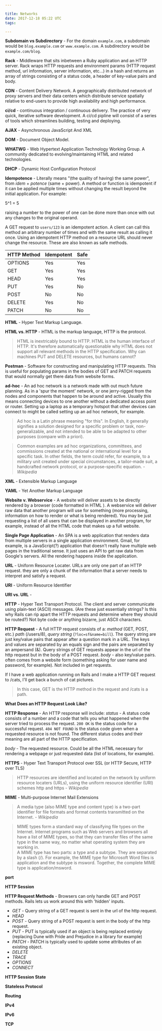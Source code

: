 ```yaml
---

title: Networks
date: 2017-12-18 05:22 UTC
tags: 

---
```


**Subdomain vs Subdirectory** - For the domain `example.com`, a subdomain would be `blog.example.com` or `www.example.com`. A subdirectory would be `example.com/blog`.


**Rack** - Middleware that sits inbetween a Ruby application and an HTTP server. Rack wraps HTTP requests and environment params (HTTP request method, url information, server information, etc...) in a hash and returns an array of strings consisting of a status code, a header of key-value pairs and body.


**CDN** - Content Delivery Network. A geographically distributed network of proxy servers and their data centers which distribute service
spatially relative to end-users to provide high availability and high performance.


**ci/cd** - continuous integration / continuous delivery. The practice of very quick, iterative software development. A ci/cd pipline will consist of a series of tools which streamlines building, testing and deploying.  


**AJAX** - Asynchronous JavaScript And XML


**DOM** - Document Object Model.


**WHATWG** - Web Hypertext Application Technology Working Group. A community dedicated to evolving/maintaining HTML and related technologies.


**DHCP** - Dynamic Host Configuration Protocol


**Idempotence** - Literally means "(the quality of having) the same power", from *idem* + *potence* (same + power). A method or function is idempotent if it can be applied multiple times without changing the result beyond the initial application. For example:

  5^1 = 5

  raising a number to the power of one can be done more than once with out any changes to the original operand.

  A GET request to `users/123` is an idempotent action. A client can call this method an arbitrary number of times and with the same result as calling it once. Using an idempotent HTTP method on a resource URL should never change the resource. These are also known as safe methods.

 HTTP Method | Idempotent | Safe
|:-----------|:----------|:-------|
| OPTIONS     | Yes        | Yes     |
| GET         | Yes        | Yes     |
| HEAD        | Yes        | Yes     |
| PUT         | Yes        | No      |
| POST        | No         | No      |
| DELETE      | Yes        | No      |
| PATCH       | No         | No      |


**HTML** - Hyper Text Markup Language.


**HTML vs. HTTP** - HTML is the markup language, HTTP is the protocol.
  > HTML is inextricably bound to HTTP. HTML is the human interface of HTTP. It's therefore automatically questionable why HTML does not support all relevant methods in the HTTP specification. Why can machines PUT and DELETE resources, but humans cannot?


**Postman** - Software for constructing and manipulating HTTP requests. This is useful for populating params in the bodies of GET and PATCH requests that would normally get there data from website forms.


**ad-hoc** - An ad hoc network is a network made with out much future planning. As in a 'spur the moment' network, or one jerry-rigged from the nodes and components that happen to be around and active. Usually this means connecting devices to one another without a dedicated access point or router. Setting up a laptop as a temporary hotspot that other devices can connect to might be called setting up an ad hoc network, for example.

  > Ad hoc is a Latin phrase meaning "for this". In English, it generally signifies a solution designed for a specific problem or task, non-generalizable, and not intended to be able to be adapted to other purposes (compare with a priori).

  > Common examples are ad hoc organizations, committees, and commissions created at the national or international level for a specific task. In other fields, the term could refer, for example, to a military unit created under special circumstances, a tailor-made suit, a handcrafted network protocol, or a purpose-specific equation. - *Wikipedia*


**XML** - Extensible Markup Language


**YAML** - Yet Another Markup Language


**Website v. Webservice** - A website will deliver assets to be directly rendered by a browser (code formatted in HTML ). A webservice will deliver raw data that another program will use for something (more processing, information on how to render or what is being rendered). You may be just requesting a list of all users that can be displayed in another program, for example, instead of all the HTML code that makes up a full website.


**Single Page Application** - An SPA is a web application that renders data from multiple servers in a single application environment. Gmail, for example, is a JavaScript(?) application that doesn't really have multiple web pages in the traditional sense. It just uses an API to get raw data from Google's servers. All the rendering happens inside the application.


**URL** - Uniform Resource Locater. URLs are only one part of an HTTP request. they are only a chunk of the information that a server needs to interpret and satisfy a request.


**URI** - Uniform Resource Identifier


**URI vs. URL** -


**HTTP** - Hyper Text Transport Protocol. The client and server communicate using plain-text (ASCII) messages. (Are these just essentially strings? Is this why Rails can rip apart the HTTP requests and determine where they should be routed?) Not byte code or anything bizarre, just ASCII characters.


**HTTP Request** - A full HTTP request consists of a:
  *method* (GET, POST, etc.)
  *path* (/users/8),
  *query string* (`?loc=sf&name=bill`). The query string are just key/value pairs that appear after a question mark in a URL. The keys and values are separated by an equals sign and the pairs are separated by an ampersand (&). Query strings of GET requests appear in the url of the http request but in the body of a POST request.
  *body* - also key/value pairs. often comes from a website form (something asking for user name and password, for example). Not included in get requests.

  If I have a web application running on Rails and I make a HTTP GET request to /cats, I'll get back a bunch of cat pictures.
  > In this case, GET is the HTTP method in the request and /cats is a path.


**What Does an HTTP Request Look Like?**


**HTTP Response** - An HTTP response will include:
  *status* - A status code consists of a number and a code that tells you what happened when the server tried to process the request. `200 OK` is the status code for a successful request. `404 NOT FOUND` is the status code given when a requested resource is not found. The different status codes and their meaning are all part of the HTTP specification.

  *body* - The requested resource. Could be all the HTML necessary for rendering a webpage or just requested data (list of locations, for example).


**HTTPS** - Hyper Text Transport Protocol over SSL (or HTTP Secure, HTTP over TLS)

  > HTTP resources are identified and located on the network by uniform resource locaters (URLs), using the uniform resource identifier (URI) schemes http and https - *Wikipedia*


**MIME** - Multi-purpose Internet Mail Extensions
  > A media type (also MIME type and content type) is a two-part identifier for file formats and format contents transmitted on the Internet. - *Wikipedia*

  > MIME types form a standard way of classifying file types on the Internet. Internet programs such as Web servers and browsers all have a list of MIME types, so that they can transfer files of the same type in the same way, no matter what operating system they are working in.  
  A MIME type has two parts: a type and a subtype. They are separated by a slash (/). For example, the MIME type for Microsoft Word files is application and the subtype is msword. Together, the complete MIME type is application/msword.


**port**


**HTTP Session**


**HTTP Request Methods** - Browsers can only handle GET and POST methods. Rails lets us work around this with 'hidden' inputs.

* *GET* - Query string of a GET request is sent in the url of the http request.
* *HEAD*
* *POST* - Query string of a POST request is sent in the body of the http request.
* *PUT* - PUT is typically used if an object is being replaced entirely (replacing Dune with Pride and Prejudice in a library for example)
* *PATCH* - PATCH is typically used to update some attributes of an existing object.
* *DELETE*
* *TRACE*
* *OPTIONS*
* *CONNECT*


**HTTP Session State**


**Stateless Protocol**  


**Routing**


**IPv4**


**IPv6**


**TCP**


